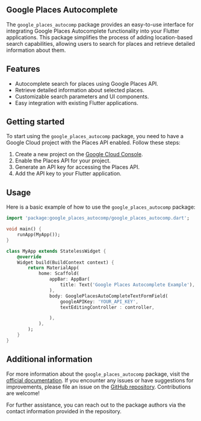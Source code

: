 <!--
This README describes the package. If you publish this package to pub.dev,
this README's contents appear on the landing page for your package.

For information about how to write a good package README, see the guide for
[writing package pages](https://dart.dev/tools/pub/writing-package-pages).

For general information about developing packages, see the Dart guide for
[creating packages](https://dart.dev/guides/libraries/create-packages)
and the Flutter guide for
[developing packages and plugins](https://flutter.dev/to/develop-packages).
-->

## Google Places Autocomplete

The `google_places_autocomp` package provides an easy-to-use interface for integrating Google Places Autocomplete functionality into your Flutter applications. This package simplifies the process of adding location-based search capabilities, allowing users to search for places and retrieve detailed information about them.

## Features

- Autocomplete search for places using Google Places API.
- Retrieve detailed information about selected places.
- Customizable search parameters and UI components.
- Easy integration with existing Flutter applications.

## Getting started

To start using the `google_places_autocomp` package, you need to have a Google Cloud project with the Places API enabled. Follow these steps:

1. Create a new project on the [Google Cloud Console](https://console.cloud.google.com/).
2. Enable the Places API for your project.
3. Generate an API key for accessing the Places API.
4. Add the API key to your Flutter application.

## Usage

Here is a basic example of how to use the `google_places_autocomp` package:

```dart
import 'package:google_places_autocomp/google_places_autocomp.dart';

void main() {
    runApp(MyApp());
}

class MyApp extends StatelessWidget {
    @override
    Widget build(BuildContext context) {
        return MaterialApp(
            home: Scaffold(
                appBar: AppBar(
                    title: Text('Google Places Autocomplete Example'),
                ),
                body: GooglePlacesAutoCompleteTextFormField(
                    googleAPIKey: 'YOUR_API_KEY',
                    textEditingController : controller,

                ),
            ),
        );
    }
}
```


## Additional information

For more information about the `google_places_autocomp` package, visit the [official documentation](https://pub.dev/packages/google_places_autocomp). If you encounter any issues or have suggestions for improvements, please file an issue on the [GitHub repository](https://github.com/yourusername/google_places_autocomp/issues). Contributions are welcome!

For further assistance, you can reach out to the package authors via the contact information provided in the repository.

